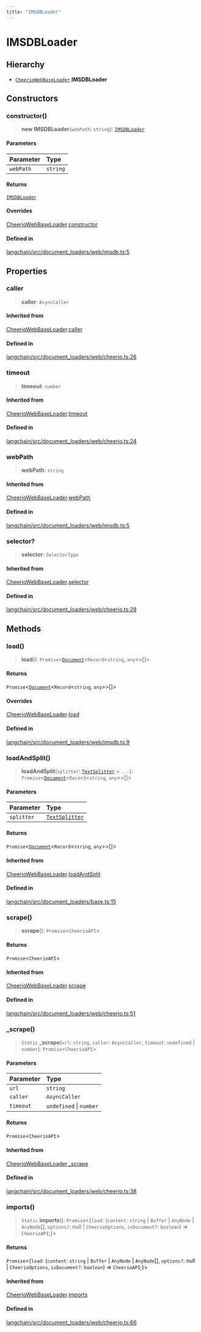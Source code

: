 ```yaml
---
title: "IMSDBLoader"
---
```


# IMSDBLoader

## Hierarchy

- [`CheerioWebBaseLoader`](../../document_loaders_web_cheerio/classes/CheerioWebBaseLoader.md).**IMSDBLoader**

## Constructors

### constructor()

> **new IMSDBLoader**(`webPath`: `string`): [`IMSDBLoader`](IMSDBLoader.md)

#### Parameters

| Parameter | Type     |
| :-------- | :------- |
| `webPath` | `string` |

#### Returns

[`IMSDBLoader`](IMSDBLoader.md)

#### Overrides

[CheerioWebBaseLoader](../../document_loaders_web_cheerio/classes/CheerioWebBaseLoader.md).[constructor](../../document_loaders_web_cheerio/classes/CheerioWebBaseLoader.md#constructor)

#### Defined in

[langchain/src/document_loaders/web/imsdb.ts:5](https://github.com/hwchase17/langchainjs/blob/ddf2996/langchain/src/document_loaders/web/imsdb.ts#L5)

## Properties

### caller

> **caller**: `AsyncCaller`

#### Inherited from

[CheerioWebBaseLoader](../../document_loaders_web_cheerio/classes/CheerioWebBaseLoader.md).[caller](../../document_loaders_web_cheerio/classes/CheerioWebBaseLoader.md#caller)

#### Defined in

[langchain/src/document_loaders/web/cheerio.ts:26](https://github.com/hwchase17/langchainjs/blob/ddf2996/langchain/src/document_loaders/web/cheerio.ts#L26)

### timeout

> **timeout**: `number`

#### Inherited from

[CheerioWebBaseLoader](../../document_loaders_web_cheerio/classes/CheerioWebBaseLoader.md).[timeout](../../document_loaders_web_cheerio/classes/CheerioWebBaseLoader.md#timeout)

#### Defined in

[langchain/src/document_loaders/web/cheerio.ts:24](https://github.com/hwchase17/langchainjs/blob/ddf2996/langchain/src/document_loaders/web/cheerio.ts#L24)

### webPath

> **webPath**: `string`

#### Inherited from

[CheerioWebBaseLoader](../../document_loaders_web_cheerio/classes/CheerioWebBaseLoader.md).[webPath](../../document_loaders_web_cheerio/classes/CheerioWebBaseLoader.md#webpath)

#### Defined in

[langchain/src/document_loaders/web/imsdb.ts:5](https://github.com/hwchase17/langchainjs/blob/ddf2996/langchain/src/document_loaders/web/imsdb.ts#L5)

### selector?

> **selector**: `SelectorType`

#### Inherited from

[CheerioWebBaseLoader](../../document_loaders_web_cheerio/classes/CheerioWebBaseLoader.md).[selector](../../document_loaders_web_cheerio/classes/CheerioWebBaseLoader.md#selector)

#### Defined in

[langchain/src/document_loaders/web/cheerio.ts:28](https://github.com/hwchase17/langchainjs/blob/ddf2996/langchain/src/document_loaders/web/cheerio.ts#L28)

## Methods

### load()

> **load**(): `Promise`<[`Document`](../../document/classes/Document.md)<`Record`<`string`, `any`\>\>[]\>

#### Returns

`Promise`<[`Document`](../../document/classes/Document.md)<`Record`<`string`, `any`\>\>[]\>

#### Overrides

[CheerioWebBaseLoader](../../document_loaders_web_cheerio/classes/CheerioWebBaseLoader.md).[load](../../document_loaders_web_cheerio/classes/CheerioWebBaseLoader.md#load)

#### Defined in

[langchain/src/document_loaders/web/imsdb.ts:9](https://github.com/hwchase17/langchainjs/blob/ddf2996/langchain/src/document_loaders/web/imsdb.ts#L9)

### loadAndSplit()

> **loadAndSplit**(`splitter`: [`TextSplitter`](../../text_splitter/classes/TextSplitter.md) = `...`): `Promise`<[`Document`](../../document/classes/Document.md)<`Record`<`string`, `any`\>\>[]\>

#### Parameters

| Parameter  | Type                                                          |
| :--------- | :------------------------------------------------------------ |
| `splitter` | [`TextSplitter`](../../text_splitter/classes/TextSplitter.md) |

#### Returns

`Promise`<[`Document`](../../document/classes/Document.md)<`Record`<`string`, `any`\>\>[]\>

#### Inherited from

[CheerioWebBaseLoader](../../document_loaders_web_cheerio/classes/CheerioWebBaseLoader.md).[loadAndSplit](../../document_loaders_web_cheerio/classes/CheerioWebBaseLoader.md#loadandsplit)

#### Defined in

[langchain/src/document_loaders/base.ts:15](https://github.com/hwchase17/langchainjs/blob/ddf2996/langchain/src/document_loaders/base.ts#L15)

### scrape()

> **scrape**(): `Promise`<`CheerioAPI`\>

#### Returns

`Promise`<`CheerioAPI`\>

#### Inherited from

[CheerioWebBaseLoader](../../document_loaders_web_cheerio/classes/CheerioWebBaseLoader.md).[scrape](../../document_loaders_web_cheerio/classes/CheerioWebBaseLoader.md#scrape)

#### Defined in

[langchain/src/document_loaders/web/cheerio.ts:51](https://github.com/hwchase17/langchainjs/blob/ddf2996/langchain/src/document_loaders/web/cheerio.ts#L51)

### \_scrape()

> `Static` **\_scrape**(`url`: `string`, `caller`: `AsyncCaller`, `timeout`: `undefined` \| `number`): `Promise`<`CheerioAPI`\>

#### Parameters

| Parameter | Type                    |
| :-------- | :---------------------- |
| `url`     | `string`                |
| `caller`  | `AsyncCaller`           |
| `timeout` | `undefined` \| `number` |

#### Returns

`Promise`<`CheerioAPI`\>

#### Inherited from

[CheerioWebBaseLoader](../../document_loaders_web_cheerio/classes/CheerioWebBaseLoader.md).[\_scrape](../../document_loaders_web_cheerio/classes/CheerioWebBaseLoader.md#_scrape)

#### Defined in

[langchain/src/document_loaders/web/cheerio.ts:38](https://github.com/hwchase17/langchainjs/blob/ddf2996/langchain/src/document_loaders/web/cheerio.ts#L38)

### imports()

> `Static` **imports**(): `Promise`<\{`load`: (`content`: `string` \| `Buffer` \| `AnyNode` \| `AnyNode`[], `options?`: null \| `CheerioOptions`, `isDocument?`: `boolean`) => `CheerioAPI`;}\>

#### Returns

`Promise`<\{`load`: (`content`: `string` \| `Buffer` \| `AnyNode` \| `AnyNode`[], `options?`: null \| `CheerioOptions`, `isDocument?`: `boolean`) => `CheerioAPI`;}\>

#### Inherited from

[CheerioWebBaseLoader](../../document_loaders_web_cheerio/classes/CheerioWebBaseLoader.md).[imports](../../document_loaders_web_cheerio/classes/CheerioWebBaseLoader.md#imports)

#### Defined in

[langchain/src/document_loaders/web/cheerio.ts:66](https://github.com/hwchase17/langchainjs/blob/ddf2996/langchain/src/document_loaders/web/cheerio.ts#L66)
